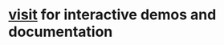 # [visit](https://ranchimall.github.io/standard-ui/components/) for interactive demos and documentation
